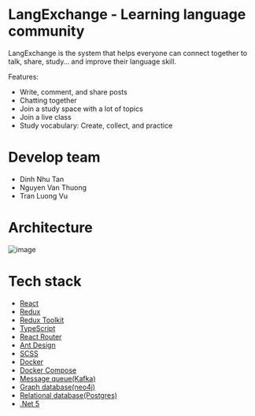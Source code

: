 # LangExchange - Learning language community

LangExchange is the system that helps everyone can connect together to talk, share, study… and improve their language skill.

Features:

- Write, comment, and share posts
- Chatting together
- Join a study space with a lot of topics
- Join a live class
- Study vocabulary: Create, collect, and practice

# Develop team

- Dinh Nhu Tan
- Nguyen Van Thuong
- Tran Luong Vu

# Architecture

![image](https://github.com/langexchange/.github/images/architecture.png)


# Tech stack

- [React](https://reactjs.org/)
- [Redux](https://redux.js.org/)
- [Redux Toolkit](https://redux-toolkit.js.org/)
- [TypeScript](https://www.typescriptlang.org/)
- [React Router](https://reactrouter.com/)
- [Ant Design](https://ant.design/)
- [SCSS](https://sass-lang.com/)
- [Docker](https://www.docker.com/)
- [Docker Compose](https://docs.docker.com/compose/)
- [Message queue(Kafka)](https://kafka.apache.org/)
- [Graph database(neo4j)](https://neo4j.com/)
- [Relational database(Postgres)](https://www.postgresql.org/)
- [.Net 5](https://dotnet.microsoft.com/en-us/)